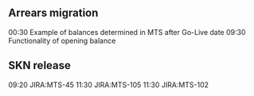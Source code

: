 
## Arrears migration

00:30 Example of balances determined in MTS after Go-Live date
09:30 Functionality of opening balance

## SKN release

09:20 JIRA:MTS-45
11:30 JIRA:MTS-105
11:30 JIRA:MTS-102


